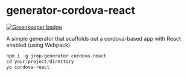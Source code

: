 # generator-cordova-react

[![Greenkeeper badge](https://badges.greenkeeper.io/jrop/generator-cordova-react.svg)](https://greenkeeper.io/)

A simple generator that scaffolds out a cordova-based app with React enabled (using Webpack)

```js
npm i -g jrop/generator-cordova-react
cd your/project/directory
yo cordova-react
```
